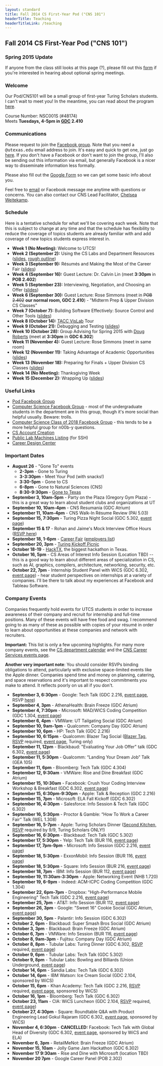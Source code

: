 ```yaml
---
layout: standard
title: Fall 2014 CS First-Year Pod ("CNS 101")
headerTitle: Teaching
headerTitleLink: /teaching
---
```


## Fall 2014 CS First-Year Pod ("CNS 101")

### Spring 2015 Update

If anyone from the class still looks at this page (?), please fill out this [form](https://docs.google.com/forms/d/1wO09yAEXaQvNXVik5CT8qv6GVk87J4eTnHw-Kbr4t20/viewform?usp=send_form) if you're interested in hearing about optional spring meetings.

### Welcome

Our Pod/CNS101 will be a small group of first-year Turing Scholars students. I can't wait to meet you! In the meantime, you can read about the program [here](https://www.cs.utexas.edu/undergraduate-program/student-engagement-and-support/360-connections/cns-101).

Course Number: NSC001S (#48174)<br/>
Meets **Tuesdays, 4-5pm in [GDC](http://www.utexas.edu/maps/main/buildings/gdc.html) 2.410**

### Communications

Please request to join the [Facebook group](https://www.facebook.com/groups/622145304569459/). Note that you need a <tt>@utexas.edu</tt> email address to join. It's easy and quick to get one, just go [here](https://get.utmail.utexas.edu/). If you don't have a Facebook or don't want to join the group, I'll also be sending out this information via email, but generally Facebook is a nicer way to disseminate information less formally.

Please also fill out the [Google Form](http://mattb.name/podform) so we can get some basic info about you.

Feel free to [email](http://mattb.name/contact) or Facebook message me anytime with questions or concerns. You can also contact our CNS Lead Facilitator, [Chelsea Weitekamp](mailto:chelseaweitekamp@gmail.com).

<!--

### Topics Overview

Here is a rough list of topics we'll be talking about (in no order). As the semester goes on, this list will get more detailed.

- Using the CS labs and other department and UT resources
- Building your résumé and making the most of the [Career Fair](http://cns.utexas.edu/career-design-center/career-events/career-fairs)
- Interviewing and negotiating with companies
- Meeting professors from the department
- Choosing classes for spring semester and beyond
- Extracurricular opportunities
- Various useful topics not typically covered in CS classes
- ...more!

In addition to the topics we cover in our weekly meetings, we'll be having fun social events throughout the semester.

-->

### Schedule

Here is a tentative schedule for what we'll be covering each week. Note that this is subject to change at any time and that the schedule has flexibility to reduce the coverage of topics students are already familiar with and add coverage of new topics students express interest in.

- **Week 1 (No Meeting):** Welcome to UTCS!
- **Week 2 (September 2):** Using the CS Labs and Department Resources ([slides](https://docs.google.com/presentation/d/1370n8KaJPFKTku85wZPCNVswi2rAKkR_JkSw53BR9Fc/edit?usp=sharing), [rough outline](https://docs.google.com/a/utexas.edu/document/d/1sgBhcgLTqmgTcpwvfVmfjIFxIzSl5s79QOai1kzuFgc/edit))
- **Week 3 (September 9):** Résumés and Making the Most of the Career Fair ([slides](https://docs.google.com/presentation/d/1oOhYVgQJ2NR6zJ6jlbQPNVOqdkzbY9yw1ElXn-J7OVM/edit?usp=sharing))
- **Week 4 (September 16):** Guest Lecture: Dr. Calvin Lin (meet **3:30pm** in **POB 2.402**)
- **Week 5 (September 23):** Interviewing, Negotiation, and Choosing an Offer ([slides](https://docs.google.com/presentation/d/14NFFyqLUa9D1Yzh09Ig76rkLxp_VP2_Z71WAlIjT-co/edit?usp=sharing))
- **Week 6 (September 30):** Guest Lecture: Rose Simmons (meet in <strike>POB 2.402</strike> **our normal room, GDC 2.410**) - "Midterm Prep & Upper Division CS Classes" <!-- 311H midterm 10/2 -->
- **Week 7 (October 7):** Building Software Effectively: Source Control and Other Tools ([slides](https://docs.google.com/presentation/d/1987CvI0hroSKljUPZ-PzCyidcCs8Mns5qE1Sp1IgvaQ/edit?usp=sharing))
- **Week 8 (October 14):** [TACC VisLab](https://www.tacc.utexas.edu/resources/visualization) Tour <!-- 314H midterm 10/16 -->
- **Week 9 (October 21):** Debugging and Testing ([slides](https://docs.google.com/presentation/d/1kbW60gmShb0KJDchdLxdkEYe-tUiDoW1Etvchs3jFCo/edit?usp=sharing))
- **Week 10 (October 28):** Group Advising for Spring 2015 with [Doug Roberts](mailto:doug.roberts@austin.utexas.edu) (meet at **3:30pm** in **GDC 6.302**)
- **Week 11 (November 4):** Guest Lecture: Rose Simmons (meet in same room) <!-- Taking Advantage of Academic Opportunities -->
- **Week 12 (November 11):** Taking Advantage of Academic Opportunities ([slides](https://docs.google.com/presentation/d/1-P5xOamOgp7c3zZXYenax7tDe7ukc8qYuoDH6hZFwyA/edit?usp=sharing))
- **Week 13 (November 18):** Preparing for Finals + Upper Division CS Classes ([slides](https://docs.google.com/a/utexas.edu/presentation/d/1_Dxy9AMBsUEQHsBdg5gHZaVUHVsWj0LQdbSo_CwyHNQ/edit?usp=sharing))
- **Week 14 (No Meeting):** Thanksgiving Week
- **Week 15 (December 2):** Wrapping Up ([slides](https://docs.google.com/a/utexas.edu/presentation/d/12QoL-1zKudOf3b6CE_YYf7Hn-lLlRq2KhP2fXZ9br5c/edit?usp=sharing))

### Useful Links

- [Pod Facebook Group](https://www.facebook.com/groups/622145304569459/)
- [Computer Science Facebook Group](https://www.facebook.com/groups/155607091223285/) - most of the undergraduate students in the department are in this group, though it's more social than helpful usually. Beware: trolls.
- [Computer Science Class of 2018 Facebook Group](https://www.facebook.com/groups/215495551984255/) - this tends to be a more helpful group for n00b-y questions.
- [CS Account Creation](https://apps.cs.utexas.edu/udb/newaccount/)
- [Public Lab Machines Listing](http://apps.cs.utexas.edu/unixlabstatus/) (for SSH)
- [Career Design Center](http://cns.utexas.edu/career-design-center)

### Important Dates

- **August 26** - "Gone To" events
  - **2-3pm** - Gone to Turing
  - **3-3:30pm** - Meet Your Pod (with snacks!)
  - **3:30-5pm** - Gone to CS
  - **6-8pm** - Gone to Natural Sciences (CNS)
  - **8:30-9:30pm** - [Gone to Texas](http://events.utexas.edu/gtt)
- **September 3, 10am-5pm** - Party on the Plaza (Gregory Gym Plaza) - this is a great way to learn about student clubs and organizations at UT
- **September 10, 10am-4pm** - CNS Resumania (GDC Atrium)
- **September 11, 10am-4pm** - CNS Walk-In Résume Review (PAI 5.03)
- **September 15, 7:30pm** - Turing Pizza Night Social (GDC 5.302, [event page](https://www.facebook.com/events/332404850269313/))
- **September 15 & 17** - Rohan and Jaime's Mock Interview Office Hours ([RSVP here](http://www.wejoinin.com/sheets/rleii))
- **September 18, 1-6pm** - [Career Fair](http://cns.utexas.edu/career-design-center/career-events/career-fairs) ([employers list](https://cns.utexas.edu/images/CNS/Career_Design_Center/PDFs/Fall_2014_EXPO_Registration_082814.pdf))
- **September 20, 3pm** - [Turing Kickoff Picnic](https://www.facebook.com/events/1464474467173677/)
- **October 18-19** - [HackTX](http://hacktx.com/), the biggest hackathon in Texas.
- **October 16, 5pm** - CS Areas of Interest Info Session (Location TBD) -- this is a good way to learn about different areas of specialization in CS, such as AI, graphics, compilers, architecture, networking, security, etc.
- **October 22, 7pm** - Internship Student Panel with WiCS (GDC 6.302, [event page](https://www.facebook.com/events/1499749770278022/)) - hear student perspectives on internships at a variety of companies. I'll be there to talk about my experiences at Facebook and Tableau Software.

### Company Events

Companies frequently hold events for UTCS students in order to increase awareness of their company and recruit for internship and full-time positions. Many of these events will have free food and swag. I recommend going to as many of these as possible with copies of your résumé in order to learn about opportunities at these companies and network with recruiters.

**Important:** This list is only a few upcoming highlights. For many more company events, see the [CS department calendar](http://www.cs.utexas.edu/calendar/) and the [CNS Career Services events page](https://www.facebook.com/cnscareers/events).

**Another very important note**: You should consider RSVPs binding obligations to attend, particularly with exclusive space-limited events like the Apple dinner. Companies spend time and money on planning, catering, and space reservations and it's important to respect commitments you make to attend. It reflects poorly on us all if you don't.

- **September 3, 6:30pm** - Google: Tech Talk (GDC 2.216, [event page](https://www.facebook.com/events/1520578448172154/), RSVP [here](http://goo.gl/NAtKhM))
- **September 4, 3pm** - AthenaHealth: Brain Freeze (GDC Atrium)
- **September 4, 7:30pm** - Microsoft: MAD/WICS Coding Competition (GDC 1.304, [event page](https://www.facebook.com/events/1492135614366790/))
- **September 6, 4pm** - VMWare: UT Tailgating Social (GDC Atrium)
- **September 10, 9am-1pm** - Qualcomm: Company Day (GDC Atrium)
- **September 10, 6pm** - HP: Tech Talk (GDC 2.216)
- **September 10, 6:15pm** - Qualcomm: Blazer Tag Social ([Blazer Tag](http://www.blazertag.com/), [RSVP](https://docs.google.com/forms/d/1-VrqAimYl6ZTkNVu1XD5vjhtCxjDqfDp7eIx6Q1SJBE/viewform) required, [event page](https://www.facebook.com/events/260366494159026/), Turing only)
- **September 11, 12pm** - Blackbaud: "Evaluating Your Job Offer" talk (GDC 6.302, [event page](http://www.cs.utexas.edu/events/53377))
- **September 11, 5:30pm** - Qualcomm: “Landing Your Dream Job” Talk (GEA 105)
- **September 11, 6pm** - Bloomberg: Tech Talk (GDC 4.304)
- **September 12, 9:30am** - VMWare: Rise and Dine Breakfast (GDC Atrium)
- **September 15, 10:30am** - Facebook: Crush Your Coding Interview Workshop & Breakfast (GDC 6.302, [event page](https://www.facebook.com/events/753179881410384/))
- **September 15, 6:30pm-9:30pm** - Apple: Talk & Reception (GDC 2.216)
- **September 15, 7pm** - Microsoft: ELA Fall Kickoff (GDC 6.302)
- **September 16, 4:30pm** - Salesforce: Info Session & Tech Talk (GDC 6.302)
- **September 16, 5:30pm** - Proctor & Gamble: “How To Work a Career Fair” Talk (WEL 1.308)
- **September 16, 5-7pm** - Apple: Turing Scholars Dinner ([Second Kitchen](http://congressaustin.com/second/), [RSVP](https://docs.google.com/forms/d/1UPVwz7FLbWx9QF3jykI4yNwpFH0SFuIInHAaiGO7fko/viewform) required by 9/9, Turing Scholars ONLY!)
- **September 16, 6:30pm** - Blackbaud: Tech Talk (GDC 5.302)
- **September 17, 5:30pm** - Yelp: Tech Talk (BUR 116, [event page](https://www.facebook.com/events/795355387198773/))
- **September 17, 7pm-9pm** - Microsoft: Info Session (GDC 2.216, [event page](http://www.cs.utexas.edu/events/53130))
- **September 18, 5:30pm** - ExxonMobil: Info Session (BUR 116, [event page](https://www.facebook.com/events/271164159735025/))
- **September 18, 5:30pm** - Square: Info Session (BUR 216, [event page](https://www.facebook.com/events/1475661886051066/))
- **September 18, 7pm** - IBM: Info Session (BUR 112, [event page](https://www.facebook.com/events/1442652739353995/))
- **September 19, 11:30am-3:30pm** - Apple: Networking Event (NHB 1.720)
- **September 19, 6-9pm** - Indeed: ACM-ICPC Coding Competition (GDC 1.304)
- **September 22, 6pm-7pm** - Dropbox: "High-Performance Mobile Engineering" Tech Talk (GDC 2.216, [event page](https://www.facebook.com/events/276348272575928/))
- **September 25, 7pm** - AT&T: Info Session (BUR 112, [event page](https://www.facebook.com/events/791089997609579/))
- **September 26, 3pm** - Google: "Sweet 16" Cookie Social (GDC Atrium, [event page](https://www.facebook.com/events/1541750906059466/))
- **September 30, 5pm** - Palantir: Info Session (GDC 6.302)
- **October 2, 6pm** - Blackbaud: Super Smash Bros Social (GDC Atrium)
- **October 3, 3pm** - Blackbaud: Brain Freeze (GDC Atrium)
- **October 6, 7pm** - VMWare: Info Session (BUR 116, [event page](https://www.facebook.com/events/323133501182488/))
- **October 8, 9am-3pm** - Fujitsu: Company Day (GDC Atrium)
- **October 8, 8pm** - Tubular Labs: Turing Dinner (GDC 6.302, [RSVP](https://docs.google.com/forms/d/1untk7C6tEfCp2P4cewX0VXOG5MtG7J2iLZSSv4mcMps/viewform) required, [event page](https://www.facebook.com/events/1536973289851460/))
- **October 9, 6pm** - Tubular Labs: Tech Talk (GDC 5.302)
- **October 9, 8pm** - Tubular Labs: Bowling and Billiards (Union Underground, [event page](https://www.facebook.com/events/1557733591113262/))
- **October 14, 6pm** - Sandia Labs: Tech Talk (GDC 6.302)
- **October 14, 6pm** - IBM Watson: Ice Cream Social (GDC 2.104, sponsored by WiCS)
- **October 15, 6pm** - Khan Academy: Tech Talk (GDC 2.216, [RSVP](http://goo.gl/3xCBtd) required, [event page](https://www.facebook.com/events/1537141253190061/), sponsored by WiCS)
- **October 16, 1pm** - Bloomberg: Tech Talk (GDC 6.302)
- **October 23, 11am** - CIA: WiCS Luncheon (GDC 2.104, [RSVP](https://docs.google.com/forms/d/1otjoq6fviysY2KplvTOwDU4ukNjg7A8G0wiJMkRKnhc/viewform?usp=send_form) required, [event page](https://www.facebook.com/events/1531950963686100/))
- **October 27, 4:30pm** - Square: Roundtable Q&A with Product Engineering Lead Gokul Rajaram (GDC 6.302, [event page](https://www.facebook.com/events/1493714344214193/), sponsored by WiCS)
- **November 4, 6:30pm** - **CANCELLED:** Facebook: Tech Talk with Global Head of Diversity (GDC 6.302, [event page](https://www.facebook.com/events/733830080029419/), sponsored by WiCS and ELA)
- **November 6, 3pm** - RetailMeNot: Brain Freeze (GDC Atrium)
- **November 15, 10am** - Jolly Game Jam Hackathon (GDC 6.302)
- **November 17 9:30am** - Rise and Dine with Microsoft (location TBD)
- **November 20 7pm** - Google Career Panel (POB 2.302)
